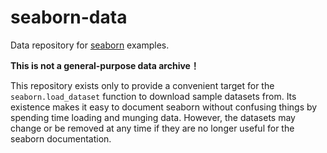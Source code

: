 seaborn-data
============

Data repository for [seaborn](http://seaborn.pydata.org/) examples.

**This is not a general-purpose data archive！**

This repository exists only to provide a convenient target for the `seaborn.load_dataset` function to download sample datasets from. Its existence makes it easy to document seaborn without confusing things by spending time loading and munging data. However, the datasets may change or be removed at any time if they are no longer useful for the seaborn documentation.
